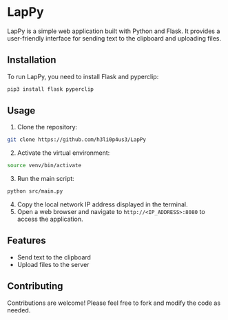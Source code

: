 # LapPy

LapPy is a simple web application built with Python and Flask. It provides a user-friendly interface for sending text to the clipboard and uploading files.

## Installation

To run LapPy, you need to install Flask and pyperclip:

```bash
pip3 install flask pyperclip
```

## Usage

1. Clone the repository:

```bash
git clone https://github.com/h3li0p4us3/LapPy
```

2. Activate the virtual environment:

```bash
source venv/bin/activate
```

3. Run the main script:

```bash
python src/main.py
```

4. Copy the local network IP address displayed in the terminal.
5. Open a web browser and navigate to `http://<IP_ADDRESS>:8080` to access the application.

## Features

- Send text to the clipboard
- Upload files to the server

## Contributing

Contributions are welcome! Please feel free to fork and modify the code as needed.
